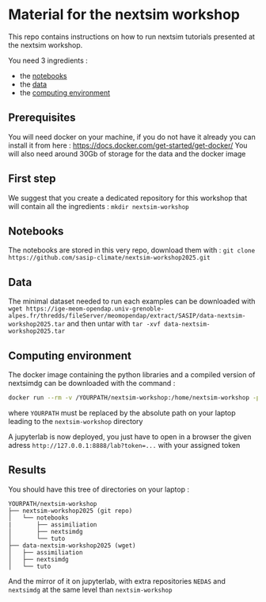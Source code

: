 # Material for the nextsim workshop

This repo contains instructions on how to run nextsim tutorials presented at the nextsim workshop.

You need 3 ingredients :
  - the [notebooks](#notebooks)
  - the [data](#data)
  - the [computing environment](#computing-environment)


## Prerequisites

You will need docker on your machine, if you do not have it already you can install it from here : https://docs.docker.com/get-started/get-docker/
You will also need around 30Gb of storage for the data and the docker image

## First step

We suggest that you create a dedicated repository for this workshop that will contain all the ingredients : ```mkdir nextsim-workshop```

## Notebooks

The notebooks are stored in this very repo, download them with : `git clone https://github.com/sasip-climate/nextsim-workshop2025.git`

## Data

The minimal dataset needed to run each examples can be downloaded with `wget https://ige-meom-opendap.univ-grenoble-alpes.fr/thredds/fileServer/meomopendap/extract/SASIP/data-nextsim-workshop2025.tar` and then untar with `tar -xvf data-nextsim-workshop2025.tar`

## Computing environment

The docker image containing the python libraries and a compiled version of nextsimdg can be downloaded with the command :

```bash
docker run --rm -v /YOURPATH/nextsim-workshop:/home/nextsim-workshop -p 8888:8888 quay.io/auraoupa/nextsim-workshop:4c1b4cb5e52a 
```

where `YOURPATH` must be replaced by the absolute path on your laptop leading to the `nextsim-workshop` directory

A jupyterlab is now deployed, you just have to open in a browser the given adress `http://127.0.0.1:8888/lab?token=...` with your assigned token

## Results

You should have this tree of directories on your laptop :

```
YOURPATH/nextsim-workshop
├── nextsim-workshop2025 (git repo)
│   └── notebooks
|       ├── assimiliation
│       ├── nextsimdg
│       └── tuto
├── data-nextsim-workshop2025 (wget)
│   ├── assimiliation
│   ├── nextsimdg
│   └── tuto
```

And the mirror of it on jupyterlab, with extra repositories `NEDAS` and `nextsimdg` at the same level than `nextsim-workshop`


